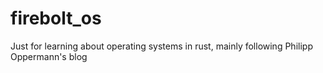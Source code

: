 # firebolt_os

Just for learning about operating systems in rust, mainly following Philipp Oppermann's blog
